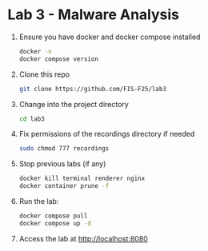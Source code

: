 # Lab 3 - Malware Analysis

1. Ensure you have docker and docker compose installed

    ```bash
    docker -v
    docker compose version
    ```

2. Clone this repo

    ```bash
    git clone https://github.com/FIS-F25/lab3
    ```

3. Change into the project directory

    ```bash
    cd lab3
    ```

4. Fix permissions of the recordings directory if needed

    ```bash
    sudo chmod 777 recordings
    ```

5. Stop previous labs (if any)

    ```bash
    docker kill terminal renderer nginx
    docker container prune -f
    ```

6. Run the lab:

    ```bash
    docker compose pull
    docker compose up -d
    ```

7. Access the lab at <http://localhost:8080>

